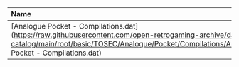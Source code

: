 |Name|Size|
|:---|---:|
|[Analogue Pocket - Compilations.dat](https://raw.githubusercontent.com/open-retrogaming-archive/dat-catalog/main/root/basic/TOSEC/Analogue/Pocket/Compilations/Analogue Pocket - Compilations.dat)|963|
